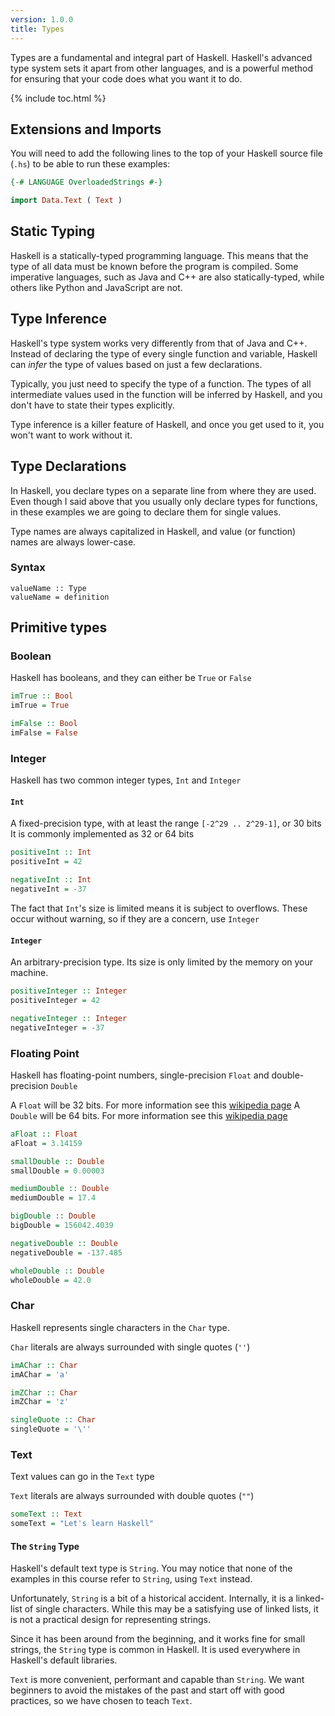 ```yaml
---
version: 1.0.0
title: Types
---
```


Types are a fundamental and integral part of Haskell. Haskell's advanced 
type system sets it apart from other languages, and is a powerful method for
ensuring that your code does what you want it to do.

{% include toc.html %}

## Extensions and Imports

You will need to add the following lines to the top of your Haskell source 
file (`.hs`) to be able to run these examples:

```haskell
{-# LANGUAGE OverloadedStrings #-}

import Data.Text ( Text )
```

## Static Typing

Haskell is a statically-typed programming language. This means that the type
of all data must be known before the program is compiled. Some imperative 
languages, such as Java and C++ are also statically-typed, while others like 
Python and JavaScript are not.

## Type Inference

Haskell's type system works very differently from that of Java and C++. 
Instead of declaring the type of every single function and variable, Haskell
can *infer* the type of values based on just a few declarations.

Typically, you just need to specify the type of a function. The types of all
intermediate values used in the function will be inferred by Haskell, and you
don't have to state their types explicitly.

Type inference is a killer feature of Haskell, and once you get used to it, you
won't want to work without it.

## Type Declarations

In Haskell, you declare types on a separate line from where they are used. 
Even though I said above that you usually only declare types for functions, in
these examples we are going to declare them for single values.

Type names are always capitalized in Haskell, and value (or function) names 
are always lower-case.

### Syntax

```
valueName :: Type
valueName = definition
```

## Primitive types

### Boolean

Haskell has booleans, and they can either be `True` or `False`

```haskell
imTrue :: Bool
imTrue = True

imFalse :: Bool
imFalse = False
```

### Integer

Haskell has two common integer types, `Int` and `Integer`

#### `Int`

A fixed-precision type, with at least the range `[-2^29 .. 2^29-1]`, or 30 bits
It is commonly implemented as 32 or 64 bits

```haskell
positiveInt :: Int
positiveInt = 42

negativeInt :: Int
negativeInt = -37
```

The fact that `Int`'s size is limited means it is subject to overflows. These 
occur without warning, so if they are a concern, use `Integer`

#### `Integer`

An arbitrary-precision type. Its size is only limited by the memory on your
machine.

```haskell
positiveInteger :: Integer
positiveInteger = 42

negativeInteger :: Integer
negativeInteger = -37
```

### Floating Point

Haskell has floating-point numbers, single-precision `Float` and 
double-precision `Double`

A `Float` will be 32 bits. For more information see this [wikipedia page](https://en.wikipedia.org/wiki/Single-precision_floating-point_format)
A `Double` will be 64 bits. For more information see this [wikipedia page](https://en.wikipedia.org/wiki/Double-precision_floating-point_format)

```haskell
aFloat :: Float
aFloat = 3.14159

smallDouble :: Double
smallDouble = 0.00003

mediumDouble :: Double
mediumDouble = 17.4

bigDouble :: Double
bigDouble = 156042.4039

negativeDouble :: Double
negativeDouble = -137.485

wholeDouble :: Double
wholeDouble = 42.0
```

### Char

Haskell represents single characters in the `Char` type.

`Char` literals are always surrounded with single quotes (`''`)

```haskell
imAChar :: Char
imAChar = 'a'

imZChar :: Char
imZChar = 'z'

singleQuote :: Char
singleQuote = '\''
```

### Text

Text values can go in the `Text` type

`Text` literals are always surrounded with double quotes (`""`)

```haskell
someText :: Text
someText = "Let's learn Haskell"
```

#### The `String` Type

Haskell's default text type is `String`. You may notice that none of the 
examples in this course refer to `String`, using `Text` instead.

Unfortunately, `String` is a bit of a historical accident. Internally, it 
is a linked-list of single characters. While this may be a satisfying use of
linked lists, it is not a practical design for representing strings.

Since it has been around from the beginning, and it works fine for small
strings, the `String` type is common in Haskell. It is used everywhere in
Haskell's default libraries.

`Text` is more convenient, performant and capable than `String`. We want 
beginners to avoid the mistakes of the past and start off with good 
practices, so we have chosen to teach `Text`. 
